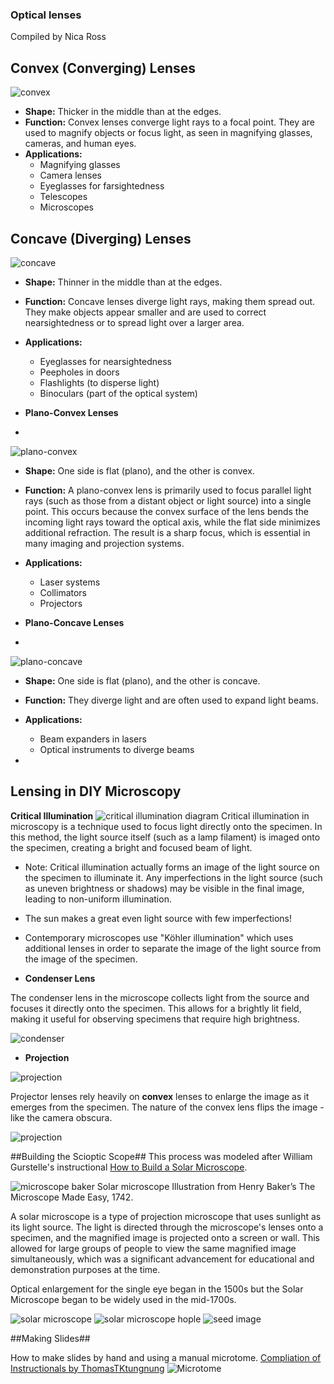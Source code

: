 ### Optical lenses 
Compiled by Nica Ross

**Convex (Converging) Lenses**
-
![convex](images/convex_lens.jpg)
  
  - **Shape:** Thicker in the middle than at the edges.
  - **Function:** Convex lenses converge light rays to a focal point. They are used to magnify objects or focus light, as seen in magnifying glasses, cameras, and human eyes.
  - **Applications:**
    - Magnifying glasses
    - Camera lenses
    - Eyeglasses for farsightedness
    - Telescopes
    - Microscopes

**Concave (Diverging) Lenses**
-
![concave](images/concave.jpg)
  
  - **Shape:** Thinner in the middle than at the edges.
  - **Function:** Concave lenses diverge light rays, making them spread out. They make objects appear smaller and are used to correct nearsightedness or to spread light over a larger area.
  - **Applications:**
    - Eyeglasses for nearsightedness
    - Peepholes in doors
    - Flashlights (to disperse light)
    - Binoculars (part of the optical system)

- **Plano-Convex Lenses**
-
![plano-convex](images/planoconvexlens.png)
 
  - **Shape:** One side is flat (plano), and the other is convex.
  - **Function:** A plano-convex lens is primarily used to focus parallel light rays (such as those from a distant object or light source) into a single point. This occurs because the convex surface of the lens bends the incoming light rays toward the optical axis, while the flat side minimizes additional refraction. The result is a sharp focus, which is essential in many imaging and projection systems.
  - **Applications:**
    - Laser systems
    - Collimators
    - Projectors

- **Plano-Concave Lenses**
- 
![plano-concave](images/planoconcavelens.png)
  
  - **Shape:** One side is flat (plano), and the other is concave.
  - **Function:** They diverge light and are often used to expand light beams.
  - **Applications:**
    - Beam expanders in lasers
    - Optical instruments to diverge beams

-
## Lensing in DIY Microscopy

**Critical Illumination**
![critical illumination diagram](images/Critical_Illumination.png)
Critical illumination in microscopy is a technique used to focus light directly onto the specimen. In this method, the light source itself (such as a lamp filament) is imaged onto the specimen, creating a bright and focused beam of light.

- Note: Critical illumination actually forms an image of the light source on the specimen to illuminate it. Any imperfections in the light source (such as uneven brightness or shadows) may be visible in the final image, leading to non-uniform illumination.
- The sun makes a great even light source with few imperfections!
- Contemporary microscopes use "Köhler illumination" which uses additional lenses in order to separate the image of the light source from the image of the specimen.

- **Condenser Lens**

The condenser lens in the microscope collects light from the source and focuses it directly onto the specimen. This allows for a brightly lit field, making it useful for observing specimens that require high brightness.

![condenser](images/condenserlens.jpg)

- **Projection**

![projection](images/projection.jpg)

Projector lenses rely heavily on **convex** lenses to enlarge the image as it emerges from the specimen. The nature of the convex lens flips the image - like the camera obscura.

![projection](images/convexupsidedown.jpg) 

##Building the Scioptic Scope##
This process was modeled after William Gurstelle's instructional [How to Build a Solar Microscope](https://www.popsci.com/build-solar-microscope/).

![microscope baker](images/solar-microscope-02-baker.jpg)
Solar microscope Illustration from Henry Baker’s The Microscope Made Easy, 1742.

A solar microscope is a type of projection microscope that uses sunlight as its light source. The light is directed through the microscope's lenses onto a specimen, and the magnified image is projected onto a screen or wall. This allowed for large groups of people to view the same magnified image simultaneously, which was a significant advancement for educational and demonstration purposes at the time.

Optical enlargement for the single eye began in the 1500s but the Solar Microscope began to be widely used in the mid-1700s.

![solar microscope](images/solarmicro.jpg)
![solar microscope hople](images/scopehole.jpg)
![seed image](images/seedscope.jpg)

##Making Slides##

How to make slides by hand and using a manual microtome.
[Compliation of Instructionals by ThomasTKtungnung](https://drive.google.com/file/d/1imMkkpWks-OOIdRK-Pr8M9Hwngi8Q9Tb/view?usp=sharing)
![Microtome](images/microtome.png)



